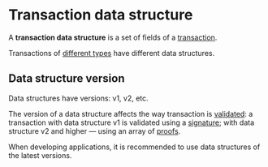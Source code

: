 # Transaction data structure

A **transaction data structure** is a set of fields of a [transaction](/blockchain/transaction.md).

Transactions of [different types](/blockchain/transaction-type.md) have different data structures.

## Data structure version

Data structures have versions: v1, v2, etc.

The version of a data structure affects the way transaction is [validated](/blockchain/transaction-validation.md): a transaction with data structure v1 is validated using a [signature](/blockchain/transaction-signature.md); with data structure v2 and higher — using an array of [proofs](/blockchain/transaction-proof.md).

When developing applications, it is recommended to use data structures of the latest versions.
